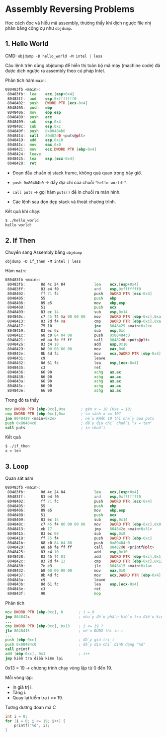 # Assembly Reversing Problems

Học cách đọc và hiểu mã assembly, thường thấy khi dịch ngược file nhị phân bằng công cụ như `objdump`.

## 1. Hello World

CMD: `objdump -D hello_world -M intel | less`

Câu lệnh trên dùng objdump để hiển thị toàn bộ mã máy (machine code) đã được dịch ngược ra assembly theo cú pháp Intel.


Phân tích hàm `main`:

```asm
080483fb <main>:
 80483fb:  lea    ecx,[esp+0x4]
 80483ff:  and    esp,0xfffffff0
 8048402:  push   DWORD PTR [ecx-0x4]
 8048405:  push   ebp
 8048406:  mov    ebp,esp
 8048408:  push   ecx
 8048409:  sub    esp,0x4
 804840c:  sub    esp,0xc
 804840f:  push   0x80484b0
 8048414:  call   80482d0 <puts@plt>
 8048419:  add    esp,0x10
 804841c:  mov    eax,0x0
 8048421:  mov    ecx,DWORD PTR [ebp-0x4]
 8048424:  leave  
 8048425:  lea    esp,[ecx-0x4]
 8048428:  ret    
```

- Đoạn đầu chuẩn bị stack frame, không quá quan trọng bây giờ.

- `push 0x80484b0` → đẩy địa chỉ của chuỗi `"hello world!"`.

- `call puts` → gọi hàm `puts()` để in chuỗi ra màn hình.

- Các lệnh sau dọn dẹp stack và thoát chương trình.

Kết quả khi chạy:

```bash
$ ./hello_world
hello world!
```

## 2. If Then

Chuyển sang Assembly bằng `objdump`

`objdump -D if_then -M intel | less`

Hàm `main`:

```asm
080483fb <main>:
 80483fb:       8d 4c 24 04             lea    ecx,[esp+0x4]
 80483ff:       83 e4 f0                and    esp,0xfffffff0
 8048402:       ff 71 fc                push   DWORD PTR [ecx-0x4]
 8048405:       55                      push   ebp
 8048406:       89 e5                   mov    ebp,esp
 8048408:       51                      push   ecx
 8048409:       83 ec 14                sub    esp,0x14
 804840c:       c7 45 f4 0a 00 00 00    mov    DWORD PTR [ebp-0xc],0xa
 8048413:       83 7d f4 0a             cmp    DWORD PTR [ebp-0xc],0xa
 8048417:       75 10                   jne    8048429 <main+0x2e>
 8048419:       83 ec 0c                sub    esp,0xc
 804841c:       68 c0 84 04 08          push   0x80484c0
 8048421:       e8 aa fe ff ff          call   80482d0 <puts@plt>
 8048426:       83 c4 10                add    esp,0x10
 8048429:       b8 00 00 00 00          mov    eax,0x0
 804842e:       8b 4d fc                mov    ecx,DWORD PTR [ebp-0x4]
 8048431:       c9                      leave  
 8048432:       8d 61 fc                lea    esp,[ecx-0x4]
 8048435:       c3                      ret    
 8048436:       66 90                   xchg   ax,ax
 8048438:       66 90                   xchg   ax,ax
 804843a:       66 90                   xchg   ax,ax
 804843c:       66 90                   xchg   ax,ax
 804843e:       66 90                   xchg   ax,ax
```

Trong đó ta thấy

```asm
mov DWORD PTR [ebp-0xc],0xa       ; gán x = 10 (0xa = 10)
cmp DWORD PTR [ebp-0xc],0xa       ; so sánh x == 10?
jne 8048429 <main+0x2e>           ; nếu KHÁC 10 thì nhảy qua puts
push 0x80484c0                    ; đẩy địa chỉ chuỗi "x = ten"
call puts                         ; in chuỗi
```

Kết quả

```bash
$ ./if_then
x = ten
```

## 3. Loop

Quan sát asm

```asm
080483fb <main>:
 80483fb:       8d 4c 24 04             lea    ecx,[esp+0x4]
 80483ff:       83 e4 f0                and    esp,0xfffffff0
 8048402:       ff 71 fc                push   DWORD PTR [ecx-0x4]
 8048405:       55                      push   ebp
 8048406:       89 e5                   mov    ebp,esp
 8048408:       51                      push   ecx
 8048409:       83 ec 14                sub    esp,0x14
 804840c:       c7 45 f4 00 00 00 00    mov    DWORD PTR [ebp-0xc],0x0
 8048413:       eb 17                   jmp    804842c <main+0x31>
 8048415:       83 ec 08                sub    esp,0x8
 8048418:       ff 75 f4                push   DWORD PTR [ebp-0xc]
 804841b:       68 c0 84 04 08          push   0x80484c0
 8048420:       e8 ab fe ff ff          call   80482d0 <printf@plt>
 8048425:       83 c4 10                add    esp,0x10
 8048428:       83 45 f4 01             add    DWORD PTR [ebp-0xc],0x1
 804842c:       83 7d f4 13             cmp    DWORD PTR [ebp-0xc],0x13
 8048430:       7e e3                   jle    8048415 <main+0x1a>
 8048432:       b8 00 00 00 00          mov    eax,0x0
 8048437:       8b 4d fc                mov    ecx,DWORD PTR [ebp-0x4]
 804843a:       c9                      leave  
 804843b:       8d 61 fc                lea    esp,[ecx-0x4]
 804843e:       c3                      ret    
 804843f:       90                      nop
```

Phân tích 

```asm
mov DWORD PTR [ebp-0xc], 0       ; i = 0
jmp 804842c                      ; nhảy đến phần kiểm tra điều kiện
...
cmp DWORD PTR [ebp-0xc], 0x13    ; i <= 19 ?
jle 8048415                      ; nếu ĐÚNG thì in i
...
push [ebp-0xc]                   ; đẩy giá trị i
push 0x80484c0                   ; đẩy địa chỉ định dạng "%d"
call printf
add [ebp-0xc], 0x1               ; i++
jmp kiểm tra điều kiện lại
```

0x13 = 19 → chương trình chạy vòng lặp từ 0 đến 19.

Mỗi vòng lặp:
- In giá trị i.
- Tăng i.
- Quay lại kiểm tra i <= 19.

Tương đương đoạn mã C

```cpp
int i = 0;
for (i = 0; i <= 19; i++) {
    printf("%d", i);
}
```





